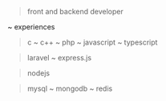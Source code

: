 > front and backend developer

~ experiences
> c ~ c++ ~ php ~ javascript ~ typescript

>  laravel ~ express.js

> nodejs 

> mysql ~ mongodb ~ redis
